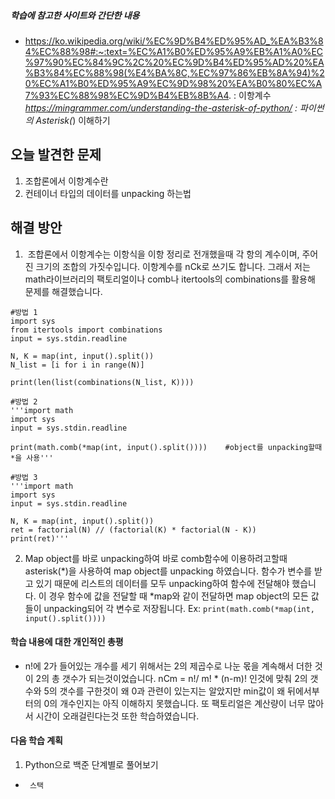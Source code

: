 ##### 학습에 참고한 사이트와 간단한 내용 
* https://ko.wikipedia.org/wiki/%EC%9D%B4%ED%95%AD_%EA%B3%84%EC%88%98#:~:text=%EC%A1%B0%ED%95%A9%EB%A1%A0%EC%97%90%EC%84%9C%2C%20%EC%9D%B4%ED%95%AD%20%EA%B3%84%EC%88%98(%E4%BA%8C,%EC%97%86%EB%8A%94)%20%EC%A1%B0%ED%95%A9%EC%9D%98%20%EA%B0%80%EC%A7%93%EC%88%98%EC%9D%B4%EB%8B%A4. : 이항계수
*https://mingrammer.com/understanding-the-asterisk-of-python/ : 파이썬의 Asterisk(*) 이해하기

## 오늘 발견한 문제 
1. 조합론에서 이항계수란
2. 컨테이너 타입의 데이터를 unpacking 하는법

## 해결 방안 
1.  조합론에서 이항계수는 이항식을 이항 정리로 전개했을때 각 항의 계수이며, 주어진 크기의 조합의 가짓수입니다. 이항계수를 nCk로 쓰기도 합니다. 그래서 저는 math라이브러리의 팩토리얼이나 comb나 itertools의 combinations를 활용해 문제를 해결했습니다.
```
#방법 1
import sys
from itertools import combinations
input = sys.stdin.readline

N, K = map(int, input().split())
N_list = [i for i in range(N)]

print(len(list(combinations(N_list, K))))

#방법 2
'''import math
import sys
input = sys.stdin.readline

print(math.comb(*map(int, input().split())))    #object를 unpacking할때 *을 사용'''

#방법 3
'''import math
import sys
input = sys.stdin.readline

N, K = map(int, input().split())
ret = factorial(N) // (factorial(K) * factorial(N - K))
print(ret)'''
```
2. Map object를 바로 unpacking하여 바로 comb함수에 이용하려고할때 asterisk(*)을 사용하여 map object를 unpacking 하였습니다. 함수가 변수를 받고 있기 때문에 리스트의 데이터를 모두 unpacking하여 함수에 전달해야 했습니다. 이 경우 함수에 값을 전달할 때 *map와 같이 전달하면 map object의 모든 값들이 unpacking되어 각 변수로  저장됩니다. Ex: `print(math.comb(*map(int, input().split())))`

#### 학습 내용에 대한 개인적인 총평 
- n!에 2가 들어있는 개수를 세기 위해서는 2의 제곱수로 나눈 몫을 계속해서 더한 것이 2의 총 갯수가 되는것이었습니다. nCm = n!/ m! * (n-m)! 인것에 맞춰 2의 갯수와 5의 갯수를 구한것이 왜 0과 관련이 있는지는 알았지만 min값이 왜 뒤에서부터의 0의 개수인지는 아직 이해하지 못했습니다. 또 팩토리얼은 계산량이 너무 많아서 시간이 오래걸린다는것 또한 학습하였습니다.

#### 다음 학습 계획 
1. Python으로 백준 단계별로 풀어보기
*      스택
